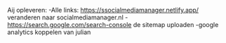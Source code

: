 Aij opleveren:
-Alle links: https://ssocialmediamanager.netlify.app/ veranderen naar socialmediamanager.nl
-https://search.google.com/search-console de sitemap uploaden
-google analytics koppelen van julian
